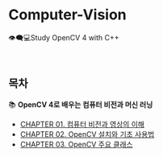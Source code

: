 # Computer-Vision
👁️‍🗨️💻Study OpenCV 4 with C++

<br/>

## 목차
📚 **OpenCV 4로 배우는 컴퓨터 비전과 머신 러닝**
* [CHAPTER 01. 컴퓨터 비전과 영상의 이해](https://github.com/cje172/Computer-Vision/blob/main/CHAPTER_01/study.md)
* [CHAPTER 02. OpenCV 설치와 기초 사용법](https://github.com/cje172/Computer-Vision/blob/main/CHAPTER_02/study.md)
* [CHAPTER 03. OpenCV 주요 클래스]()
